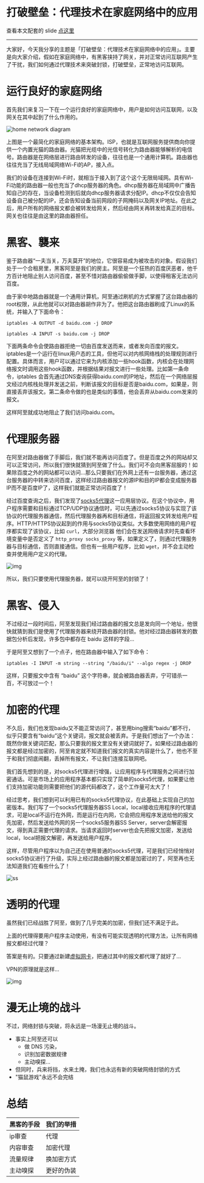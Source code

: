 # 打破壁垒：代理技术在家庭网络中的应用


<!--more-->

查看本文配套的 slide [点这里](/slides/proxy)

---


大家好，今天我分享的主题是「打破壁垒：代理技术在家庭网络中的应用」。主要是向大家介绍，假如在家庭网络中，有黑客挟持了网关，并对正常访问互联网产生了干扰，我们如何通过代理技术来突破封锁，打破壁垒，正常地访问互联网。

# 运行良好的家庭网络 

首先我们来复习一下在一个运行良好的家庭网络中，用户是如何访问互联网，以及网关在其中起到了什么作用的。

![home network diagram](./assets/Basic-home-network-2.jpg)

上图是一个最简化的家庭网络的基本架构。ISP，也就是互联网服务提供商向你提供一个内置光猫的路由器。光猫把光缆中的光信号转化为路由器能够解析的电信号。路由器是在网络层进行路由转发的设备，往往也是一个通用计算机。路由器也往往充当了无线局域网络Wi-Fi的AP，接入点。

我们的设备在连接到Wi-Fi时，就相当于接入到了这个这个无限局域网。具有Wi-Fi功能的路由器一般也充当了dhcp服务器的角色。dhcp服务器在局域网中广播告知自己的存在，当设备检测到后就向dhcp服务器请求分配IP。dhcp不仅仅会告知设备自己被分配的IP，还会告知设备当前网段的子网掩码以及网关IP地址。在此之后，用户所有的网络报文都会被转发给网关，然后经由网关再转发给真正的目标。网关也往往是由这里的路由器担任。

# 黑客、襲来

鉴于路由器“一夫当关，万夫莫开”的地位，它很容易成为被攻击的对象。假设我们处于一个合租房里，黑客阿至是我们的房主。阿至是一个狂热的百度厌恶者，他千方百计地阻止别人访问百度，甚至不惜对路由器偷偷做手脚，以使得租客无法访问百度。

由于家中地路由器就是一个通用计算机，阿至通过刷机的方式掌握了这台路由器的root权限，从此他就可以对路由器胡作非为了。他把这台路由器刷成了Linux的系统，并输入了下面命令：

`iptables -A OUTPUT -d baidu.com -j DROP`

`iptables -A INPUT -s baidu.com -j DROP`

下面两条命令会使路由器拒绝一切由百度发送而来，或者发向百度的报文。iptables是一个运行在linux用户态的工具，但他可以对内核网络栈的处理规则进行配置。具体而言，用户可以通过它来为内核添加一些hook函数，内核会在处理网络报文时调用这些hook函数，并根据结果对报文进行一些处理。比如第一条命令，iptables 会首先通过DNS查询获得baidu.com的IP地址，然后在一个网络层报文经过内核栈处理并发送之前，判断该报文的目标是否是baidu.com，如果是，则直接丢弃该报文。第二条命令做的也是类似的事情，他会丢弃从baidu.com发来的报文。

这样阿至就成功地阻止了我们访问baidu.com。

# 代理服务器

在阿至对路由器做了手脚后，我们就不能再访问百度了。但是百度之外的网站却又可以正常访问，所以我们很快就猜到阿至做了什么。我们可不会向黑客屈服的！如果除百度之外的网站都可以访问...那么只要我们在外网上还有一台服务器，通过这台服务器的中转来访问百度，这样经过路由器报文的源IP和目的IP都会变成服务器IP而不是百度IP了，这样我们就能正常访问百度了！

经过百度查询之后，我们发现了[socks5代理](https://datatracker.ietf.org/doc/html/rfc1928)这一应用层协议。在这个协议中，用户程序需要和目标通过TCP/UDP协议通信时，可以先通过socks5协议与实现了该协议的代理服务器通信，然后代理服务器再和目标通信，将返回报文转发给用户程序。HTTP/HTTPS协议起到的作用与socks5协议类似。大多数使用网络的用户程序都实现了该协议，比如 `curl`，大部分浏览器 他们会在发送网络请求时先查看环境变量中是否定义了 `http_proxy socks_proxy` 等，如果定义了，则通过代理服务器与目标通信，否则直接通信。但也有一些用户程序，比如 `wget`，并不会主动检查并使用用户定义的代理。

![img](./assets/socks5.png)

所以，我们只要使用代理服务器，就可以绕开阿至的封锁了！

# 黑客、侵入

不过经过一段时间后，阿至发现我们经过路由器的报文总是发向同一个地址，他很快就猜到我们是使用了代理服务器来绕开路由器的封锁。他对经过路由器转发的数据包分析后发现，许多包中都存在 baidu 这样的字段...

于是阿至又想到了一个点子，他在路由器中输入了如下命令：

`iptables -I INPUT -m string --string "/baidu/i" --algo regex -j DROP`

这样，只要报文中含有 “baidu” 这个字符串，就会被路由器丢弃，宁可错杀一百，不可放过一个！

# 加密的代理

不久后，我们也发现baidu又不能正常访问了，甚至用bing搜索“baidu”都不行，似乎只要含有“baidu”这个关键词，报文就会被丢弃。于是我们想出了一个办法：既然你做关键词匹配，那么只要我的报文里没有关键词就好了。如果经过路由器的报文都是经过加密的，阿至肯定就不知道我们报文的真实内容是什么了，他也不至于和我们彻底闹翻，丢掉所有报文，不让我们连接互联网吧。

我们首先想到的是，对socks5代理进行增强，让应用程序与代理服务之间进行加密通话。可是市场上的应用程序基本都只实现了简单的socks5代理，如果要让他们支持加密功能则需要把他们的源代码都改了，这个工作量可太大了！

经过思考，我们想到可以利用已有的socks5代理协议，在此基础上实现自己的加密版本。我们写了一个socks5代理服务器SS Local，local接收应用程序的代理请求，可是local不运行在外网，而是运行在内网，它会把应用程序发送给他的报文先加密，然后发送给外网的另一个socks5服务器SS Server，server会解密报文，得到真正需要代理的请求。当请求返回时server也会先把报文加密，发送给local，local把报文解密，再发送给用户程序。

这样，尽管用户程序以为自己还在使用普通的socks5代理，可是我们已经悄悄对socks5协议进行了升级，实际上经过路由器的报文都是加密过的了，阿至再也无法知道我们在看些什么了！

![ss](./assets/ss.png)

# 透明的代理

虽然我们已经战胜了阿至，做到了几乎完美的加密，但我们还不满足于此。

上面的代理得要用户程序主动使用，有没有可能实现透明的代理方法，让所有网络报文都经过代理？

答案是有的。只要通过新建[虚拟网卡](https://gist.github.com/mtds/4c4925c2aa022130e4b7c538fdd5a89f)，把通过其中的报文都代理了就好了...

VPN的原理就是这样...

![img](./assets/vpn.png)

# 漫无止境的战斗

不过，网络封锁与突破，将永远是一场漫无止境的战斗。

+ 事实上阿至还可以
  + 做 DNS 污染，
  + 识别加密数据规律
  + 主动嗅探...
+ 但同时，兵来将挡，水来土掩，我们也永远有新的突破网络封锁的方式
+ "猫鼠游戏"永远不会完结

# 总结



| 黑客的手段 | 我们的举措 |
| ---------- | ---------- |
| ip审查     | 代理       |
| 内容审查   | 加密代理   |
| 流量规律   | 换加密方式 |
| 主动嗅探   | 更好的伪装 |



 	

​    

​    

